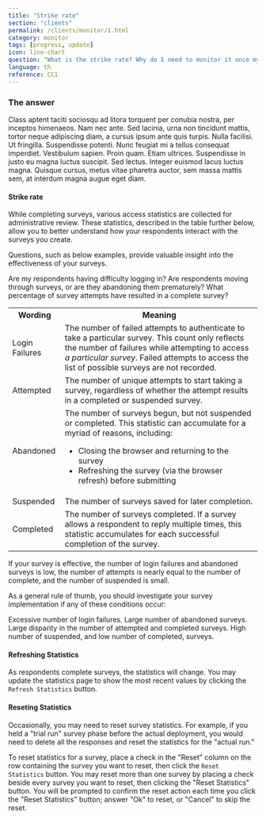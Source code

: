 ```yaml
---
title: "Strike rate"
section: "clients"
permalink: /clients/monitor/1.html
category: monitor
tags: [progress, update]
icon: line-chart
question: "What is the strike rate? Why do I need to monitor it once my survey has gone into the actual data collection process?"
language: th
reference: CC1
---
```


### The answer

Class aptent taciti sociosqu ad litora torquent per conubia nostra, per inceptos himenaeos. Nam nec ante. Sed lacinia, urna non tincidunt mattis, tortor neque adipiscing diam, a cursus ipsum ante quis turpis. Nulla facilisi. Ut fringilla. Suspendisse potenti. Nunc feugiat mi a tellus consequat imperdiet. Vestibulum sapien. Proin quam. Etiam ultrices. Suspendisse in justo eu magna luctus suscipit. Sed lectus. Integer euismod lacus luctus magna. Quisque cursus, metus vitae pharetra auctor, sem massa mattis sem, at interdum magna augue eget diam.

#### Strike rate

While completing surveys, various access statistics are collected for administrative review. These statistics, described in the table further below, allow you to better understand how your respondents interact with the surveys you create.

Questions, such as below examples, provide valuable insight into the effectiveness of your surveys.

Are my respondents having difficulty logging in?
Are respondents moving through surveys, or are they abandoning them prematurely?
What percentage of survey attempts have resulted in a complete survey?

<table class="table table-hover">
  <tr class="bg-primary">
    <th>Wording</th>
    <th>Meaning</th>
  </tr>
  <tr>
    <td>Login Failures</td>
    <td>The number of failed attempts to authenticate to take a particular survey.  This count only reflects the number of failures while attempting to access <em>a particular survey</em>.  Failed attempts to access the list of possible surveys are not recorded.</td>
  </tr>
  <tr>
    <td>Attempted</td>
    <td>The number of unique attempts to start taking a survey, regardless of whether the attempt results in a completed or suspended survey.</td>
  </tr>
  <tr>
    <td>Abandoned</td>
    <td>The number of surveys begun, but not suspended or completed.  This statistic can accumulate for a myriad of reasons, including:
      <ul>
        <li>Closing the browser and returning to the survey</li>
        <li>Refreshing the survey (via the browser refresh) before submitting</li>
      </ul>
    </td>
  </tr>
  <tr>
    <td>Suspended</td>
    <td>The number of surveys saved for later completion.</td>
  </tr>
  <tr>
    <td>Completed</td>
    <td>The number of surveys completed. If a survey allows a respondent to reply multiple times, this statistic accumulates for each successful completion of the survey.</td>
  </tr>
</table>

If your survey is effective, the number of login failures and abandoned surveys is low, the number of attempts is nearly equal to the number of complete, and the number of suspended is small.

As a general rule of thumb, you should investigate your survey implementation if any of these conditions occur:

Excessive number of login failures.
Large number of abandoned surveys.
Large disparity in the number of attempted and completed surveys.
High number of suspended, and low number of completed, surveys.

#### Refreshing Statistics

As respondents complete surveys, the statistics will change. You may update the statistics page to show the most recent values by clicking the `Refresh Statistics` button.

#### Reseting Statistics

Occasionally, you may need to reset survey statistics. For example, if you held a "trial run" survey phase before the actual deployment, you would need to delete all the responses and reset the statistics for the "actual run."

To reset statistics for a survey, place a check in the "Reset" column on the row containing the survey you want to reset, then click the `Reset Statistics` button. You may reset more than one survey by placing a check beside every survey you want to reset, then clicking the "Reset Statistics" button. You will be prompted to confirm the reset action each time you click the "Reset Statistics" button; answer "Ok" to reset, or "Cancel" to skip the reset.
